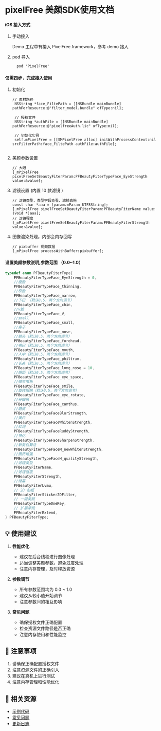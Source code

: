 # pixelFree 美颜SDK使用文档 

#### iOS 接入方式

1.  手动接入

    Demo 工程中有接入 PixelFree.framework，参考 demo 接入

2. pod 导入

   ```objective-c
     pod 'PixelFree'
   ```


####  仅需四步，完成接入使用  

1. 初始化

   ```
   // 素材路径
    NSString *face_FiltePath = [[NSBundle mainBundle] pathForResource:@"filter_model.bundle" ofType:nil];
    
    // 授权文件
    NSString *authFile = [[NSBundle mainBundle] pathForResource:@"pixelfreeAuth.lic" ofType:nil];
    
    // 初始化实例
    self.mPixelFree = [[SMPixelFree alloc] initWithProcessContext:nil srcFilterPath:face_FiltePath authFile:authFile];
    
   ```

2. 美颜参数设置

    ```
   // 大眼
   [_mPixelFree pixelFreeSetBeautyFiterParam:PFBeautyFiterTypeFace_EyeStrength value:&value]; 
   ```

3. 滤镜设置 (内置 10 款滤镜 )

   ```
   // 滤镜类型，类型字段查看，滤镜表格
   const char *aaa = [param.mParam UTF8String];
   [_mPixelFree pixelFreeSetBeautyFiterParam:PFBeautyFiterName value:(void *)aaa];
   // 滤镜程度
   [_mPixelFree pixelFreeSetBeautyFiterParam:PFBeautyFiterStrength value:&value];
   ```

4. 图像渲染处理，内部会内存回写

   ```
   // pixbuffer 视频数据
   [_mPixelFree processWithBuffer:pixbuffer];
   ```

   

#### 设置美颜参数说明,参数范围 （0.0~1.0）

```objective-c
typedef enum PFBeautyFiterType{
    PFBeautyFiterTypeFace_EyeStrength = 0,
    //瘦脸
    PFBeautyFiterTypeFace_thinning,
    //窄脸
    PFBeautyFiterTypeFace_narrow,
    //下巴 （默认0.5，两个方向调节）
    PFBeautyFiterTypeFace_chin,
    //v脸
    PFBeautyFiterTypeFace_V,
    //small
    PFBeautyFiterTypeFace_small,
    //鼻子
    PFBeautyFiterTypeFace_nose,
    //额头（默认0.5，两个方向调节）
    PFBeautyFiterTypeFace_forehead,
    //嘴巴（默认0.5，两个方向调节）
    PFBeautyFiterTypeFace_mouth,
    //人中（默认0.5，两个方向调节）
    PFBeautyFiterTypeFace_philtrum,
    //长鼻（默认0.5，两个方向调节）
    PFBeautyFiterTypeFace_long_nose = 10,
    //眼距（默认0.5，两个方向调节）
    PFBeautyFiterTypeFace_eye_space,
    //微笑嘴角
    PFBeautyFiterTypeFace_smile,
    //旋转眼睛（默认0.5，两个方向调节）
    PFBeautyFiterTypeFace_eye_rotate,
    //开眼角
    PFBeautyFiterTypeFace_canthus,
    //磨皮
    PFBeautyFiterTypeFaceBlurStrength,
    //美白
    PFBeautyFiterTypeFaceWhitenStrength,
    //红润
    PFBeautyFiterTypeFaceRuddyStrength,
    //锐化
    PFBeautyFiterTypeFaceSharpenStrength,
    //新美白算法
    PFBeautyFiterTypeFaceM_newWhitenStrength,
    //画质增强
    PFBeautyFiterTypeFaceH_qualityStrength,
    //滤镜类型
    PFBeautyFiterName,
    //滤镜强度
    PFBeautyFiterStrength,
    //绿幕
    PFBeautyFiterLvmu,
    // 2D 贴纸
    PFBeautyFiterSticker2DFilter,
    // 一键美颜
    PFBeautyFiterTypeOneKey,
    // 扩展字段
    PFBeautyFiterExtend,
} PFBeautyFiterType;
```

## 💡 使用建议

1. **性能优化**
   - 建议在后台线程进行图像处理
   - 适当调整美颜参数，避免过度处理
   - 注意内存管理，及时释放资源

2. **参数调节**
   - 所有参数范围均为 0.0 ~ 1.0
   - 建议从较小值开始调节
   - 注意参数间的相互影响

3. **常见问题**
   - 确保授权文件正确配置
   - 检查资源文件路径是否正确
   - 注意内存使用和性能监控

## 📝 注意事项

1. 请确保正确配置授权文件
2. 注意资源文件的正确引入
3. 建议在真机上进行测试
4. 注意内存管理和性能优化

## 🔗 相关资源

- [示例代码](https://github.com/uu-code007/PixelFreeEffects/tree/master/SMBeautyEngine_iOS)
- [常见问题](./frequently_asked_questions.md)
- [更新日志](./release_note.md)







